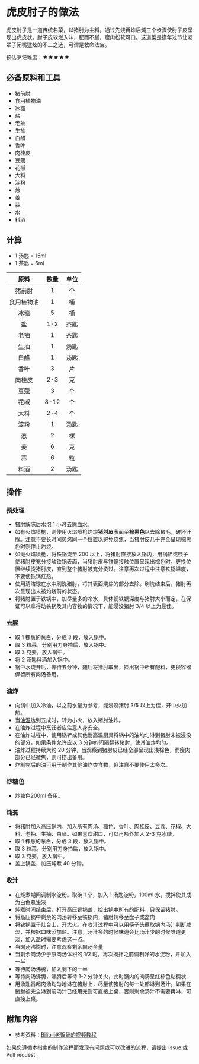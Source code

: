 # 虎皮肘子的做法

虎皮肘子是一道传统名菜，以猪肘为主料，通过先烧再炸后炖三个步骤使肘子皮呈现出虎皮状。肘子皮软烂入味，肥而不腻，瘦肉松软可口。这道菜是逢年过节让老辈子闭嘴猛炫的不二之选，可谓是救命法宝。

预估烹饪难度：★★★★★

## 必备原料和工具

- 猪前肘
- 食用植物油
- 冰糖
- 盐
- 老抽
- 生抽
- 白醋
- 香叶
- 肉桂皮
- 豆蔻
- 花椒
- 大料
- 淀粉
- 葱
- 姜
- 蒜
- 水
- 料酒

## 计算

- 1 汤匙 = 15ml
- 1 茶匙 = 5ml

|原料|数量|单位|
|:---:|:---:|:---:|
|猪前肘|1|个|
|食用植物油|1|桶|
|冰糖|5|桶|
|盐|1-2|茶匙|
|老抽|1|茶匙|
|生抽|1|汤匙|
|白醋|1|汤匙|
|香叶|3|片|
|肉桂皮|2-3|克|
|豆蔻|3|个|
|花椒|8-12|个|
|大料|2-4|个|
|淀粉|1|汤匙|
|葱|2|棵|
|姜|6|克|
|蒜|6|粒|
|料酒|2|汤匙|

## 操作

### 预处理

- 猪肘解冻后水泡 1 小时去除血水。
- 如有火焰喷枪，则使用火焰喷枪灼烧**猪肘皮**表面至**棕黑色**以去除猪毛，破坏汗腺。注意不要长时间炙烤同一个位置以避免烧焦，当猪肘皮几乎完全呈现棕黑色时则停止灼烧。
- 如无火焰喷枪，将铁锅烧至 200 以上，将猪肘直接放入锅内，用锅铲或筷子使猪肘皮充分接触铁锅表面，当猪肘皮与铁锅接触位置呈现出棕色时，更换位置继续烫猪肘皮，直到整个猪肘被充分烫过。注意再次过程中注意铁锅温度，不要使铁锅红热。
- 使用清洁球在水中刷洗猪肘，将其表面烧焦的部分去除。刷洗结束后，猪肘再次呈现出未被灼烧前的状态。
- 将猪肘置于铁锅中，加尽量多的冷水，具体视铁锅深度与猪肘大小而定，在保证可以拿得动铁锅及其内容物的情况下，能浸没猪肘 3/4 以上为最佳。

### 去腥

- 取 1 棵葱的葱白，分成 3 段，放入锅中。
- 取 3 粒蒜，分别用刀身拍扁，放入锅中。
- 取 3 克姜，放入锅中。
- 将 2 汤匙料酒加入锅中。
- 锅中水烧开后，等待五分钟，随后将猪肘取出，捡出锅中所有配料，更换容器保留所有肉汤备用。

### 油炸

- 向锅中加入冷油，以之前水量为参考，能浸没猪肘 3/5 以上为佳，开中火加热。
- 当[油温](tips/advanced/油温判断技巧.md)达到五成时，转为小火，放入猪肘油炸。
- 在油炸过程中烹饪者应注意人身安全。
- 在油炸过程中，使用锅铲或其他耐高温厨具将锅中的油均匀淋到猪肘未被浸没的部分，如果条件允许应以 3 分钟的间隔翻转猪肘，使其油炸均匀。
- 油炸过程持续大约 20 分钟，当观察到猪肘皮已经全部呈现出浅棕色，而瘦肉部分已经微焦，则可捞出备用。
- 炸制完后的油可用于制作其他油炸类食物，但注意不要使用太多次。

### 炒糖色

- [炒糖色](../../tips/advanced/糖色的炒制.md)200ml 备用。

### 炖煮

- 将猪肘加入高压锅内，加入所有肉汤、糖色、香叶、肉桂皮、豆蔻、花椒、大料、老抽、生抽、白醋。如果喜欢甜口，可以再额外加入 2-3 克冰糖。
- 取 1 棵葱的葱白，分成 3 段，放入锅中。
- 取 3 粒蒜，分别用刀身拍扁，放入锅中。
- 取 3 克姜，放入锅中。
- 盖上锅盖，加压炖煮 40 分钟。

### 收汁

- 在炖煮期间调制水淀粉。取碗 1 个，加入 1 汤匙淀粉，100ml 水，搅拌使其成为白色悬浊液
- 炖煮时间结束后，打开高压锅锅盖，捡出锅中所有的配料，只保留猪肘。
- 将高压锅中剩余的肉汤转移至铁锅内，猪肘转移至盘子或盆内
- 将铁锅置于灶台上，开大火。在收汁过程中可以用筷子头蘸取锅内汤汁判断咸淡，并根据口味添加盐。注意，汤汁多的时候味道会比汤汁少的时候味道更淡，加入盐时需要考虑这一点。
- 当肉汤沸腾时，注意观察剩余肉汤余量
- 当剩余肉汤少于原肉汤体积的 1/2 时，再次搅拌之前调制好的水淀粉，并加入一半
- 等待肉汤沸腾，加入剩下的一半
- 等待肉汤沸腾，沸腾后等待 1-2 分钟关火，此时锅内的肉汤呈红棕色粘稠状
- 用汤匙舀起肉汤均匀地淋在猪肘上，尽量使猪肘的每一处都淋到汤汁。如果在猪肘被完全淋到前汤汁已经用完则可直接上桌，否则剩余汤汁不需要再淋，可直接上桌。

## 附加内容

- 参考资料：[Bilibili老饭骨的视频教程](https://www.bilibili.com/video/BV1P4421c7s5)

<!-- 必须保留下面的文字。 -->
如果您遵循本指南的制作流程而发现有问题或可以改进的流程，请提出 Issue 或 Pull request 。
